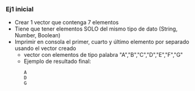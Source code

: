 ### Ej1 inicial

- Crear 1 vector que contenga 7 elementos
- Tiene que tener elementos SOLO del mismo tipo de dato (String, Number, Boolean)
- Imprimir en consola el primer, cuarto y último elemento por separado usando el vector creado
    - vector con elementos de tipo palabra "A","B","C","D","E","F","G"
    - Ejemplo de resultado final:
        ```
        A
        D
        G
        ``` 